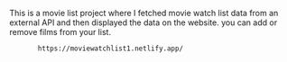  This is a movie list project where I fetched movie watch list data from an external API and then displayed the data on the website. you can add or remove films from your list.                                                 
                   
           https://moviewatchlist1.netlify.app/     
 
